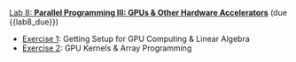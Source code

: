 [Lab 8:  **Parallel Programming III: GPUs & Other Hardware Accelerators**](https://github.com/PsuAstro528/lab8) (due {{lab8_due}})
- [Exercise 1](https://psuastro528.github.io/Notes-Fall2025/week10/ex2.html):  Getting Setup for GPU Computing & Linear Algebra
- [Exercise 2](https://psuastro528.github.io/Notes-Fall2025/week10/ex2.html):  GPU Kernels & Array Programming

